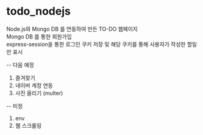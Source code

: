 # todo_nodejs

Node.js와 Mongo DB 를 연동하여 만든 TO-DO 웹페이지  
Mongo DB 를 통한 회원가입  
express-session을 통한 로그인 쿠키 저장 및 해당 쿠키를 통해 사용자가 작성한 할일만 표시  

-- 다음 예정
1. 즐겨찾기
2. 네이버 계정 연동
3. 사진 올리기 (multer)

-- 미정
1. env
2. 웹 스크롤링
